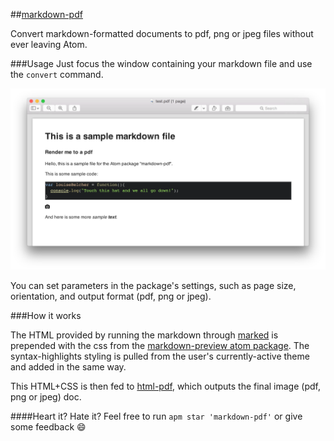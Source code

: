 ##[markdown-pdf](https://atom.io/packages/markdown-pdf)

Convert markdown-formatted documents to pdf, png or jpeg files without ever leaving Atom.

###Usage
Just focus the window containing your markdown file and use the `convert` command.

![markdown-pdf](assets/testpdf.png)

You can set parameters in the package's settings, such as page size, orientation, and output format (pdf, png or jpeg).

###How it works

The HTML provided by running the markdown through [marked](https://www.npmjs.org/package/marked) is prepended with the css from the [markdown-preview atom package](https://github.com/atom/markdown-preview). The syntax-highlights styling is pulled from the user's currently-active theme and added in the same way.

This HTML+CSS is then fed to [html-pdf](https://www.npmjs.org/package/html-pdf), which outputs the final image (pdf, png or jpeg) doc.

####Heart it? Hate it?
Feel free to run `apm star 'markdown-pdf'` or give some feedback :smile:
